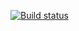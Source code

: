 [![Build status](https://ci.appveyor.com/api/projects/status/nqgx8gqljr3ewo49?svg=true)](https://ci.appveyor.com/project/AleksandrEpishkin/pageobject)